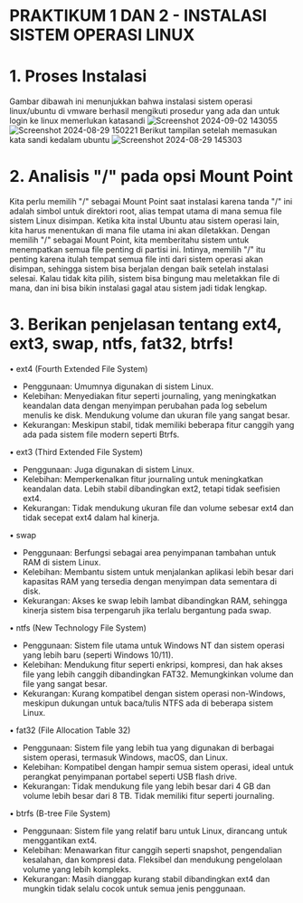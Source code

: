 # PRAKTIKUM 1 DAN 2 - INSTALASI SISTEM OPERASI LINUX 

# 1. Proses Instalasi
Gambar dibawah ini menunjukkan bahwa instalasi sistem operasi linux/ubuntu di vmware berhasil mengikuti prosedur yang ada dan untuk login ke linux memerlukan katasandi
![Screenshot 2024-09-02 143055](https://github.com/user-attachments/assets/819a3eeb-bb6b-47da-a884-fc45bb39c8ca)
![Screenshot 2024-08-29 150221](https://github.com/user-attachments/assets/aaba3de3-2da4-47a5-bce8-a6cbda02b360)
Berikut tampilan setelah memasukan kata sandi kedalam ubuntu
![Screenshot 2024-08-29 145303](https://github.com/user-attachments/assets/2f118429-4d82-4374-a519-c0d5bf657dac)

# 2. Analisis "/" pada opsi Mount Point
Kita perlu memilih "/" sebagai Mount Point saat instalasi karena tanda "/" ini adalah simbol untuk direktori root, alias tempat utama di mana semua file sistem Linux disimpan. Ketika kita instal Ubuntu atau sistem operasi lain, kita harus menentukan di mana file utama ini akan diletakkan. Dengan memilih "/" sebagai Mount Point, kita memberitahu sistem untuk menempatkan semua file penting di partisi ini. Intinya, memilih "/" itu penting karena itulah tempat semua file inti dari sistem operasi akan disimpan, sehingga sistem bisa berjalan dengan baik setelah instalasi selesai. Kalau tidak kita pilih, sistem bisa bingung mau meletakkan file di mana, dan ini bisa bikin instalasi gagal atau sistem jadi tidak lengkap.

# 3.	Berikan penjelasan tentang ext4, ext3, swap, ntfs, fat32, btrfs!
•	ext4 (Fourth Extended File System)
- Penggunaan: Umumnya digunakan di sistem Linux.
- Kelebihan: Menyediakan fitur seperti journaling, yang meningkatkan keandalan data dengan menyimpan perubahan pada log sebelum menulis ke disk. Mendukung volume dan ukuran file yang sangat besar.   
- Kekurangan: Meskipun stabil, tidak memiliki beberapa fitur canggih yang ada pada sistem file modern seperti Btrfs.

•	ext3 (Third Extended File System)
- Penggunaan: Juga digunakan di sistem Linux.
- Kelebihan: Memperkenalkan fitur journaling untuk meningkatkan keandalan data. Lebih stabil dibandingkan ext2, tetapi tidak seefisien ext4.
- Kekurangan: Tidak mendukung ukuran file dan volume sebesar ext4 dan tidak secepat ext4 dalam hal kinerja.

•	swap 
- Penggunaan: Berfungsi sebagai area penyimpanan tambahan untuk RAM di sistem Linux.
- Kelebihan: Membantu sistem untuk menjalankan aplikasi lebih besar dari kapasitas RAM yang tersedia dengan menyimpan data sementara di disk.
- Kekurangan: Akses ke swap lebih lambat dibandingkan RAM, sehingga kinerja sistem bisa terpengaruh jika terlalu bergantung pada swap.

•	ntfs (New Technology File System)
- Penggunaan: Sistem file utama untuk Windows NT dan sistem operasi yang lebih baru (seperti Windows 10/11).
- Kelebihan: Mendukung fitur seperti enkripsi, kompresi, dan hak akses file yang lebih canggih dibandingkan FAT32. Memungkinkan volume dan file yang sangat besar.
- Kekurangan: Kurang kompatibel dengan sistem operasi non-Windows, meskipun dukungan untuk baca/tulis NTFS ada di beberapa sistem Linux.

•	fat32 (File Allocation Table 32)
- Penggunaan: Sistem file yang lebih tua yang digunakan di berbagai sistem operasi, termasuk Windows, macOS, dan Linux.
- Kelebihan: Kompatibel dengan hampir semua sistem operasi, ideal untuk perangkat penyimpanan portabel seperti USB flash drive.
- Kekurangan: Tidak mendukung file yang lebih besar dari 4 GB dan volume lebih besar dari 8 TB. Tidak memiliki fitur seperti journaling.

•	btrfs (B-tree File System)
- Penggunaan: Sistem file yang relatif baru untuk Linux, dirancang untuk menggantikan ext4.
- Kelebihan: Menawarkan fitur canggih seperti snapshot, pengendalian kesalahan, dan kompresi data. Fleksibel dan mendukung pengelolaan volume yang lebih kompleks.
- Kekurangan: Masih dianggap kurang stabil dibandingkan ext4 dan mungkin tidak selalu cocok untuk semua jenis penggunaan.

